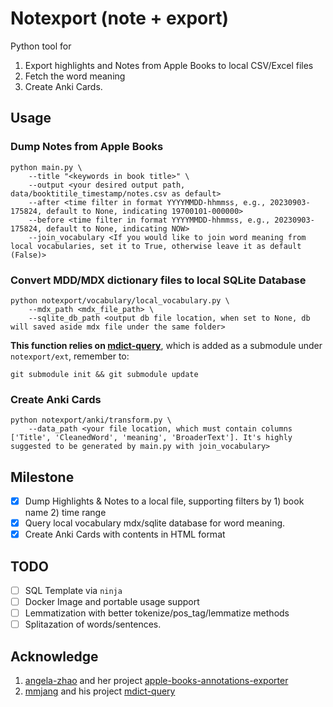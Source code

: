 # Notexport (note + export)

Python tool for 
1. Export highlights and Notes from Apple Books to local CSV/Excel files
2. Fetch the word meaning
3. Create Anki Cards.

## Usage

### Dump Notes from Apple Books

```shell
python main.py \
    --title "<keywords in book title>" \
    --output <your desired output path, data/booktitile_timestamp/notes.csv as default>
    --after <time filter in format YYYYMMDD-hhmmss, e.g., 20230903-175824, default to None, indicating 19700101-000000>
    --before <time filter in format YYYYMMDD-hhmmss, e.g., 20230903-175824, default to None, indicating NOW>
    --join_vocabulary <If you would like to join word meaning from local vocabularies, set it to True, otherwise leave it as default (False)>
```

### Convert MDD/MDX dictionary files to local SQLite Database
```shell
python notexport/vocabulary/local_vocabulary.py \
    --mdx_path <mdx_file_path> \
    --sqlite_db_path <output db file location, when set to None, db will saved aside mdx file under the same folder>
```

**This function relies on [mdict-query](https://github.com/mmjang/mdict-query)**, which is added as a submodule under `notexport/ext`, remember to:
```shell
git submodule init && git submodule update
```

### Create Anki Cards

```shell
python notexport/anki/transform.py \
    --data_path <your file location, which must contain columns ['Title', 'CleanedWord', 'meaning', 'BroaderText']. It's highly suggested to be generated by main.py with join_vocabulary>
```

## Milestone

- [x] Dump Highlights & Notes to a local file, supporting filters by 1) book name 2) time range
- [x] Query local vocabulary mdx/sqlite database for word meaning.
- [x] Create Anki Cards with contents in HTML format

## TODO
- [ ] SQL Template via `ninja`
- [ ] Docker Image and portable usage support
- [ ] Lemmatization with better tokenize/pos_tag/lemmatize methods
- [ ] Splitazation of words/sentences.

## Acknowledge
1. [angela-zhao](https://github.com/angela-zhao) and her project [apple-books-annotations-exporter](https://github.com/angela-zhao/apple-books-annotations-exporter/tree/master)
2. [mmjang](https://github.com/mmjang) and his project [mdict-query](https://github.com/mmjang/mdict-query)

